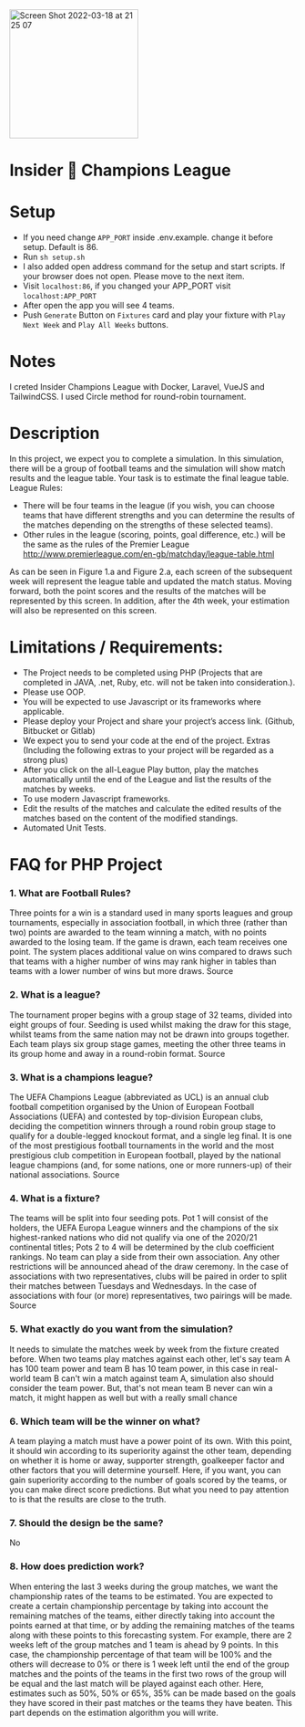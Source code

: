 <img width="226" alt="Screen Shot 2022-03-18 at 21 25 07" src="https://user-images.githubusercontent.com/16459896/159061804-e88b3265-4f73-4e1d-a735-40197ba31702.png">

# Insider 🦄 Champions League
# Setup

- If you need change `APP_PORT` inside .env.example. change it before setup. Default is 86.
- Run `sh setup.sh`
- I also added open address command for the setup and start scripts. If your browser does not open. Please move to the next item.
- Visit `localhost:86`, if you changed your APP_PORT visit `localhost:APP_PORT`
- After open the app you will see 4 teams.
- Push `Generate` Button on `Fixtures` card and play your fixture with `Play Next Week` and `Play All Weeks` buttons.

# Notes

I creted Insider Champions League with Docker, Laravel, VueJS and TailwindCSS. I used Circle method for round-robin tournament.

# Description

In this project, we expect you to complete a simulation. In this simulation, there will be a group of football teams and the simulation will show match results and the league table. Your task is to estimate the final league table.
League Rules:
- There will be four teams in the league (if you wish, you can choose teams that have different strengths and you can determine the results of the matches depending on the strengths of these selected teams).
- Other rules in the league (scoring, points, goal difference, etc.) will be the same as the rules of the Premier League
  http://www.premierleague.com/en-gb/matchday/league-table.html

As can be seen in Figure 1.a and Figure 2.a, each screen of the subsequent week will represent the league table and updated the match status. Moving forward, both the point scores and the results of the matches will be represented by this screen. In addition, after the 4th week, your estimation will also be represented on this screen.

# Limitations / Requirements:
- The Project needs to be completed using PHP (Projects that are completed in JAVA, .net, Ruby, etc. will not be taken into consideration.).
- Please use OOP.
- You will be expected to use Javascript or its frameworks where applicable.
- Please deploy your Project and share your project’s access link. (Github, Bitbucket or Gitlab)
- We expect you to send your code at the end of the project.
  Extras (Including the following extras to your project will be regarded as a strong plus)
- After you click on the all-League Play button, play the matches automatically until the end of the League and list the results of the matches by weeks.
- To use modern Javascript frameworks.
- Edit the results of the matches and calculate the edited results of the matches based on the content of the modified standings.
- Automated Unit Tests.

# FAQ for PHP Project
### 1. What are Football Rules?
   Three points for a win is a standard used in many sports leagues and group tournaments, especially in association football, in which three (rather than two) points are awarded to the team winning a match, with no points awarded to the losing team. If the game is drawn, each team receives one point. The system places additional value on wins compared to draws such that teams with a higher number of wins may rank higher in tables than teams with a lower number of wins but more draws. Source
### 2. What is a league?
   The tournament proper begins with a group stage of 32 teams, divided into eight groups of four. Seeding is used whilst making the draw for this stage, whilst teams from the same nation may not be drawn into groups together. Each team plays six group stage games, meeting the other three teams in its group home and away in a round-robin format. Source
### 3. What is a champions league?
   The UEFA Champions League (abbreviated as UCL) is an annual club football competition organised by the Union of European Football Associations (UEFA) and contested by top-division European clubs, deciding the competition winners through a round robin group stage to qualify for a double-legged knockout format, and a single leg final. It is one of the most prestigious football tournaments in the world and the most prestigious club competition in European football, played by the national league champions (and, for some nations, one or more runners-up) of their national associations. Source
### 4. What is a fixture?
   The teams will be split into four seeding pots. Pot 1 will consist of the holders, the UEFA Europa League winners and the champions of the six highest-ranked nations who did not qualify via one of the 2020/21 continental titles; Pots 2 to 4 will be determined by the club coefficient rankings.
   No team can play a side from their own association. Any other restrictions will be announced ahead of the draw ceremony.
   In the case of associations with two representatives, clubs will be paired in order to split their matches between Tuesdays and Wednesdays. In the case of associations with four (or more) representatives, two pairings will be made. Source
### 5. What exactly do you want from the simulation?
   It needs to simulate the matches week by week from the fixture created before. When two teams play matches against each other, let's say team A has 100 team power and team B has 10 team power, in this case in real-world team B can't win a match against team A, simulation also should consider the team power. But, that's not mean team B never can win a match, it might happen as well but with a really small chance
### 6. Which team will be the winner on what?
   A team playing a match must have a power point of its own. With this point, it should win according to its superiority against the other team, depending on whether it is home or away, supporter strength, goalkeeper factor and other factors that you will determine yourself. Here, if you want, you can gain superiority according to the number of goals scored by the teams, or you can make direct score predictions. But what you need to pay attention to is that the results are close to the truth.
### 7. Should the design be the same?
   No
### 8. How does prediction work?
   When entering the last 3 weeks during the group matches, we want the championship rates of the teams to be estimated. You are expected to create a certain championship percentage by taking into account the remaining matches of the teams, either directly taking into account the points earned at that time, or by adding the remaining matches of the teams along with these points to this forecasting system. For example, there are 2 weeks left of the group matches and 1 team is ahead by 9 points. In this case, the championship percentage of that team will be 100% and the others will decrease to 0% or there is 1 week left until the end of the group matches and the points of the teams in the first two rows of the group will be equal and the last match will be played against each other. Here, estimates such as 50%, 50% or 65%, 35% can be made based on the goals they have scored in their past matches or the teams they have beaten. This part depends on the estimation algorithm you will write.
